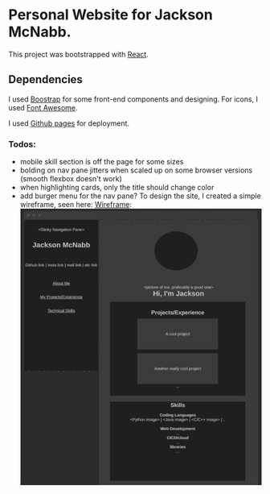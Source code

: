 # Personal Website for Jackson McNabb.

This project was bootstrapped with [React](https://github.com/facebook/create-react-app).

## Dependencies
I used [Boostrap](https://getbootstrap.com/) for some front-end components and designing. For icons, I used [Font Awesome](https://fontawesome.com/).

I used [Github pages](https://pages.github.com/) for deployment.

### Todos:
- mobile skill section is off the page for some sizes
- bolding on nav pane jitters when scaled up on some browser versions (smooth flexbox doesn't work)
- when highlighting cards, only the title should change color
- add burger menu for the nav pane?
To design the site, I created a simple wireframe, seen here: [Wireframe](https://wireframe.cc/cQFwMx): 
![](./public/images/jackson%20website%20wireframe.png)